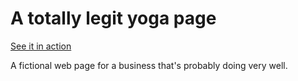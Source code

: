 # A totally legit yoga page

[See it in action](https://tayakinotenshi.github.io/5-yoga/)

A fictional web page for a business that's probably doing very well.
